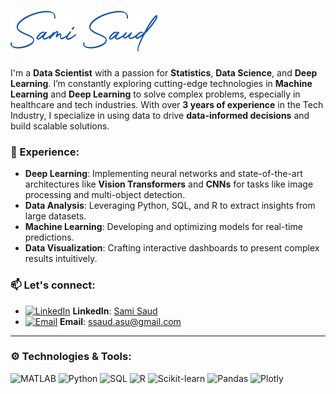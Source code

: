 # ![Sami Saud Name](https://github.com/samisaud/samisaud/blob/main/sami%20saud%20name.png)

I'm a **Data Scientist** with a passion for **Statistics**, **Data Science**, and **Deep Learning**. I’m constantly exploring cutting-edge technologies in **Machine Learning** and **Deep Learning** to solve complex problems, especially in healthcare and tech industries. With over **3 years of experience** in the Tech Industry, I specialize in using data to drive **data-informed decisions** and build scalable solutions.

### 💼 Experience:
- **Deep Learning**: Implementing neural networks and state-of-the-art architectures like **Vision Transformers** and **CNNs** for tasks like image processing and multi-object detection.
- **Data Analysis**: Leveraging Python, SQL, and R to extract insights from large datasets.
- **Machine Learning**: Developing and optimizing models for real-time predictions.
- **Data Visualization**: Crafting interactive dashboards to present complex results intuitively.

### 📫 Let's connect:
- [![LinkedIn](https://i.stack.imgur.com/gVE0j.png)](https://www.linkedin.com/in/samisaud/) **LinkedIn**: [Sami Saud](https://www.linkedin.com/in/samisaud/)
- [![Email](https://camo.githubusercontent.com/a6d8a862aecb6411e963408e9b3c7666ab357cdfecc14a3a13645eb489688cc8/68747470733a2f2f6564656e742e6769746875622e696f2f537570657254696e7949636f6e732f696d616765732f7376672f676d61696c5f6f6c642e737667)](mailto:ssaud.asu@gmail.com) **Email**: ssaud.asu@gmail.com


---

### ⚙️ Technologies & Tools:
![MATLAB](https://upload.wikimedia.org/wikipedia/commons/2/21/Matlab_Logo.png) 
![Python](https://user-images.githubusercontent.com/112804900/202898310-1602169a-fd77-4761-82dc-043ae1d46507.png) 
![SQL](https://user-images.githubusercontent.com/67586773/105040771-43887300-5a88-11eb-9f01-bee100b9ef22.png) 
![R](https://user-images.githubusercontent.com/112804900/202898506-61568844-bced-4f08-bfe4-1fa45725be6e.png) 
![Scikit-learn](https://upload.wikimedia.org/wikipedia/commons/thumb/0/05/Scikit_learn_logo_small.svg/260px-Scikit_learn_logo_small.svg.png?20180808062052) 
![Pandas](https://user-images.githubusercontent.com/112804900/203016315-7e30d47b-d25d-4578-88ea-936c50b442e3.png) 
![Plotly](https://www.vectorlogo.zone/logos/plot_ly/plot_ly-icon.svg) 
